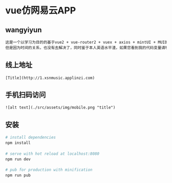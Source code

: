 # vue仿网易云APP

## wangyiyun

``` bash
这是一个以学习为目的的基于vue2 + vue-router2 + vuex + axios + mintUI + MUI的VUE实战项目，做此项目主要是为了增强对VUE的理解和学习。做完之后发现诸多的BUG；
但是因为时间的关系，也没有去解决了，同时鉴于本人英语水平渣，如果您看到我的代码变量请嘴下留情（尴尬脸）！请自觉忽略样式不好看的问题哈哈哈，希望对初学VUE的朋友有所帮助！
```
## 线上地址
    [Title](http://1.xsnmusic.applinzi.com)

## 手机扫码访问
    ![alt text](./src/assets/img/mobile.png "title")
## 安装

``` bash
# install dependencies
npm install

# serve with hot reload at localhost:8080
npm run dev

# pub for production with minification
npm run pub
```
